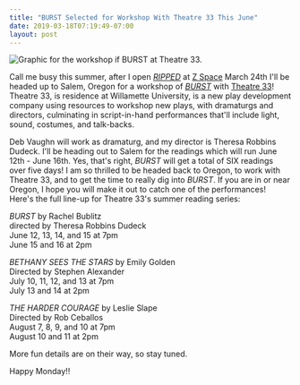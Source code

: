 ```yaml
---
title: "BURST Selected for Workshop With Theatre 33 This June"
date: 2019-03-18T07:19:49-07:00
layout: post
---
```


![Graphic for the workshop if *BURST* at Theatre 33.](/images/BURST_theatre33_summer_2019.jpg)

Call me busy this summer, after I open [*RIPPED*](https://newplayexchange.org/plays/70552/ripped) at [Z Space](http://www.zspace.org/) March 24th I'll be headed up to Salem, Oregon for a workshop of [*BURST*](https://newplayexchange.org/plays/138560/burst) with [Theatre 33](http://www.theatre33.org/)! Theatre 33, is residence at Willamette University, is a new play development company using resources to workshop new plays, with dramaturgs and directors, culminating in script-in-hand performances that'll include light, sound, costumes, and talk-backs.

Deb Vaughn will work as dramaturg, and my director is Theresa Robbins Dudeck. I'll be heading out to Salem for the readings which will run June 12th - June 16th. Yes, that's right, *BURST* will get a total of SIX readings over five days! I am so thrilled to be headed back to Oregon, to work with Theatre 33, and to get the time to really dig into *BURST*. If you are in or near Oregon, I hope you will make it out to catch one of the performances! Here's the full line-up for Theatre 33's summer reading series:

*BURST* by Rachel Bublitz  
directed by Theresa Robbins Dudeck  
June 12, 13, 14, and 15 at 7pm  
June 15 and 16 at 2pm  

*BETHANY SEES THE STARS* by Emily Golden  
Directed by Stephen Alexander  
July 10, 11, 12, and 13 at 7pm  
July 13 and 14 at 2pm  

*THE HARDER COURAGE* by Leslie Slape  
Directed by Rob Ceballos  
August 7, 8, 9, and 10 at 7pm  
August 10 and 11 at 2pm  

More fun details are on their way, so stay tuned.

Happy Monday!!  
